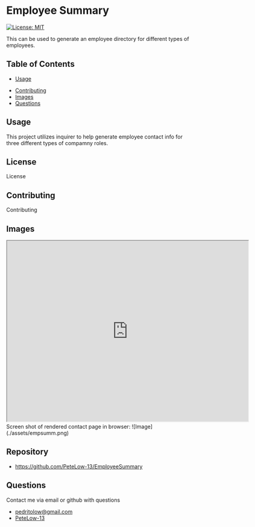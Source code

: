 # Employee Summary
[![License: MIT](https://img.shields.io/badge/License-MIT-green.svg)](https://opensource.org/licenses/MIT)

This can be used to generate an employee directory for different types of employees.
## Table of Contents
<!-- - [Installation](#installation) -->
- [Usage](#usage)
<!-- - [License](#license) -->
- [Contributing](#contributing)
- [Images](#images)
- [Questions](#questions)
<!-- ## Installation

Installation -->
## Usage

This project utilizes inquirer to help generate employee contact info for three different types of compamny roles.
## License

License
## Contributing

Contributing
## Images
<iframe src="https://drive.google.com/file/d/17IPLk-RTxwtmYFP8Y50ypPQE8TbosNh0/preview" width="640" height="480"></iframe>
Screen shot of rendered contact page in browser: 
![Image](./assets/empsumm.png)

## Repository
- https://github.com/PeteLow-13/EmployeeSummary
## Questions

Contact me via email or github with questions
- pedritolow@gmail.com
- [PeteLow-13](http://github.com/github)
